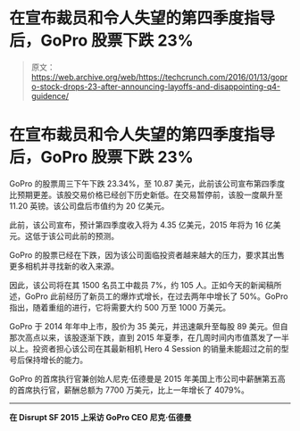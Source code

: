 # 在宣布裁员和令人失望的第四季度指导后，GoPro 股票下跌 23%

> 原文：<https://web.archive.org/web/https://techcrunch.com/2016/01/13/gopro-stock-drops-23-after-announcing-layoffs-and-disappointing-q4-guidence/>

# 在宣布裁员和令人失望的第四季度指导后，GoPro 股票下跌 23%

GoPro 的股票周三下午下跌 23.34%，至 10.87 美元，此前该公司宣布第四季度比预期更差。该股交易价格已经创下历史新低。在交易暂停前，该股一度飙升至 11.20 英镑。该公司盘后市值约为 20 亿美元。

此前，该公司宣布，预计第四季度收入将为 4.35 亿美元，2015 年将为 16 亿美元。这低于该公司此前的预测。

GoPro 的股票已经在下跌，因为该公司面临投资者越来越大的压力，要求其出售更多相机并寻找新的收入来源。

因此，该公司将在其 1500 名员工中裁员 7%，约 105 人。正如今天的新闻稿所述，GoPro 此前经历了新员工的爆炸式增长，在过去两年中增长了 50%。GoPro 指出，随着重组的进行，它将需要大约 500 万至 1000 万美元。

GoPro 于 2014 年年中上市，股价为 35 美元，并迅速飙升至每股 89 美元。但自那次高点以来，该股逐渐下跌，直到 2015 年夏季，在几周时间内市值蒸发了一半以上。投资者担心该公司在其最新相机 Hero 4 Session 的销量未能超过之前的型号后保持增长的能力。

GoPro 的首席执行官兼创始人尼克·伍德曼是 2015 年美国上市公司中薪酬第五高的首席执行官，薪酬总额为 7700 万美元，比上一年增长了 4079%。

* * *

**在 Disrupt SF 2015 上采访 GoPro CEO 尼克·伍德曼**